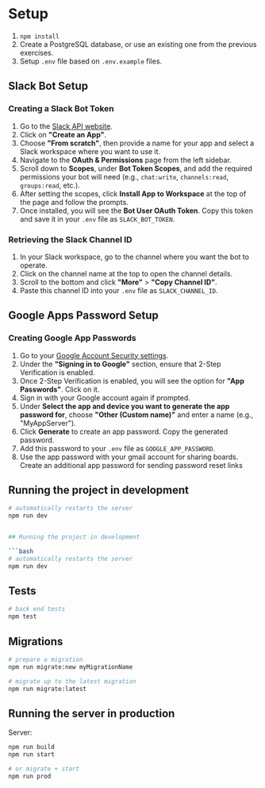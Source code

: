 # Setup

1. `npm install`
2. Create a PostgreSQL database, or use an existing one from the previous exercises.
3. Setup `.env` file based on `.env.example` files.

## Slack Bot Setup

### Creating a Slack Bot Token
1. Go to the [Slack API website](https://api.slack.com/).
2. Click on **"Create an App"**.
3. Choose **"From scratch"**, then provide a name for your app and select a Slack workspace where you want to use it.
4. Navigate to the **OAuth & Permissions** page from the left sidebar.
5. Scroll down to **Scopes**, under **Bot Token Scopes**, and add the required permissions your bot will need (e.g., `chat:write`, `channels:read`, `groups:read`, etc.).
6. After setting the scopes, click **Install App to Workspace** at the top of the page and follow the prompts.
7. Once installed, you will see the **Bot User OAuth Token**. Copy this token and save it in your `.env` file as `SLACK_BOT_TOKEN`.

### Retrieving the Slack Channel ID
1. In your Slack workspace, go to the channel where you want the bot to operate.
2. Click on the channel name at the top to open the channel details.
3. Scroll to the bottom and click **"More"** > **"Copy Channel ID"**.
4. Paste this channel ID into your `.env` file as `SLACK_CHANNEL_ID`.

## Google Apps Password Setup

### Creating Google App Passwords
1. Go to your [Google Account Security settings](https://myaccount.google.com/security).
2. Under the **"Signing in to Google"** section, ensure that 2-Step Verification is enabled.
3. Once 2-Step Verification is enabled, you will see the option for **"App Passwords"**. Click on it.
4. Sign in with your Google account again if prompted.
5. Under **Select the app and device you want to generate the app password for**, choose **"Other (Custom name)"** and enter a name (e.g., "MyAppServer").
6. Click **Generate** to create an app password. Copy the generated password.
7. Add this password to your `.env` file as `GOOGLE_APP_PASSWORD`.
8. Use the app password with your gmail account for sharing boards. Create an additional app password for sending password reset links

## Running the project in development

```bash
# automatically restarts the server
npm run dev


## Running the project in development

```bash
# automatically restarts the server
npm run dev
```

## Tests

```bash
# back end tests
npm test
```

## Migrations

```bash
# prepare a migration
npm run migrate:new myMigrationName

# migrate up to the latest migration
npm run migrate:latest
```

## Running the server in production

Server:

```bash
npm run build
npm run start

# or migrate + start
npm run prod
```
